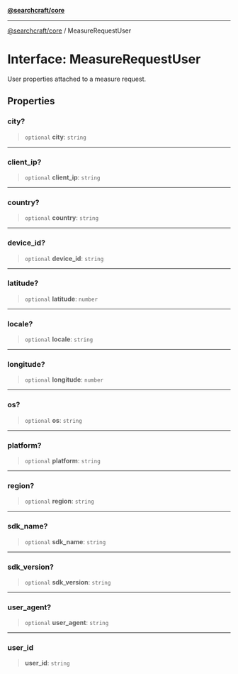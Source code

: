 [**@searchcraft/core**](https://docs.searchcraft.io/reference/sdk/core/README.md)

***

[@searchcraft/core](https://docs.searchcraft.io/reference/sdk/core/globals.md) / MeasureRequestUser

# Interface: MeasureRequestUser

User properties attached to a measure request.

## Properties

### city?

> `optional` **city**: `string`

***

### client\_ip?

> `optional` **client\_ip**: `string`

***

### country?

> `optional` **country**: `string`

***

### device\_id?

> `optional` **device\_id**: `string`

***

### latitude?

> `optional` **latitude**: `number`

***

### locale?

> `optional` **locale**: `string`

***

### longitude?

> `optional` **longitude**: `number`

***

### os?

> `optional` **os**: `string`

***

### platform?

> `optional` **platform**: `string`

***

### region?

> `optional` **region**: `string`

***

### sdk\_name?

> `optional` **sdk\_name**: `string`

***

### sdk\_version?

> `optional` **sdk\_version**: `string`

***

### user\_agent?

> `optional` **user\_agent**: `string`

***

### user\_id

> **user\_id**: `string`
